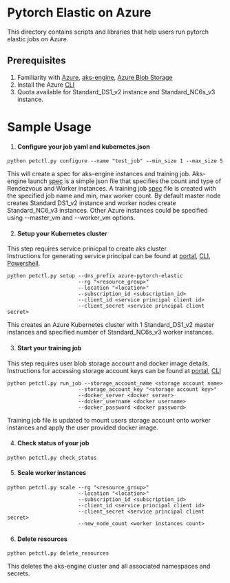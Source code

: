 # Pytorch Elastic on Azure
This directory contains scripts and libraries that help users run pytorch elastic jobs on Azure.

## Prerequisites
1. Familiarity with [Azure](https://azure.microsoft.com/en-us/), [aks-engine](https://github.com/Azure/aks-engine), [Azure Blob Storage](https://azure.microsoft.com/en-us/services/storage/blobs/)
2. Install the Azure [CLI](https://docs.microsoft.com/en-us/cli/azure/install-azure-cli)
3. Quota available for Standard_DS1_v2 instance and Standard_NC6s_v3 instance.

# Sample Usage

1. #### Configure your job yaml and kubernetes.json
```
python petctl.py configure --name "test_job" --min_size 1 --max_size 5
```
This will create a spec for aks-engine instances and training job. Aks-engine launch [spec](config/kubernetes.json) is a simple json file that specifies the count and type of Rendezvous and Worker instances. A training job [spec](config/sample_specs.yaml) file is created with the specified job name and min, max worker count.
By default master node creates Standard DS1_v2 instance and worker nodes create Standard_NC6_v3 instances. Other Azure instances could be specified using --master_vm and --worker_vm options.

2. #### Setup your Kubernetes cluster

This step requires service prinicpal to create aks cluster.  
Instructions for generating service principal can be found at [portal](https://docs.microsoft.com/en-us/azure/active-directory/develop/howto-create-service-principal-portal), [CLI](https://docs.microsoft.com/en-us/cli/azure/create-an-azure-service-principal-azure-cli?view=azure-cli-latest), [Powershell](https://docs.microsoft.com/en-us/powershell/azure/create-azure-service-principal-azureps).  
```
python petctl.py setup --dns_prefix azure-pytorch-elastic 
                       --rg "<resource_group>" 
                       --location "<location>" 
                       --subscription_id <subscription_id>
                       --client_id <service principal client id>
                       --client_secret <service principal client secret>                       
```
This creates an Azure Kubernetes cluster with 1 Standard_DS1_v2 master instances and specified number of Standard_NC6s_v3 worker instances. 

3. #### Start your training job
This step requires user blob storage account and docker image details.
Instructions for accessing storage account keys can be found at [portal](https://docs.microsoft.com/en-us/azure/storage/common/storage-account-keys-manage), [CLI](https://docs.microsoft.com/en-us/cli/azure/storage/account/keys)  

```
python petctl.py run_job --storage_account_name <storage account name> 
                       --storage_account_key "<storage account key>" 
                       --docker_server <docker server> 
                       --docker_username <docker username> 
                       --docker_password <docker password>
```
Training job file is updated to mount users storage account onto worker instances and apply the user provided docker image.

4. #### Check status of your job
```
python petctl.py check_status
```
5. #### Scale worker instances
```
python petctl.py scale --rg "<resource_group>"
                       --location "<location>"
                       --subscription_id <subscription_id>
                       --client_id <service principal client id>
                       --client_secret <service principal client secret>
                       --new_node_count <worker instances count>    
```
6. #### Delete resources
````
python petctl.py delete_resources
````
This deletes the aks-engine cluster and all associated namespaces and secrets.